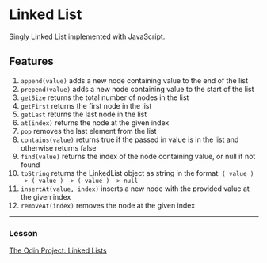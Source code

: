 # Linked List

Singly Linked List implemented with JavaScript.

## Features

1. `append(value)` adds a new node containing value to the end of the list
2. `prepend(value)` adds a new node containing value to the start of the list
3. `getSize` returns the total number of nodes in the list
4. `getFirst` returns the first node in the list
5. `getLast` returns the last node in the list
6. `at(index)` returns the node at the given index
7. `pop` removes the last element from the list
8. `contains(value)` returns true if the passed in value is in the list and otherwise returns false
9. `find(value)` returns the index of the node containing value, or null if not found
10. `toString` returns the LinkedList object as string in the format: `( value ) -> ( value ) -> ( value ) -> null`
11. `insertAt(value, index)` inserts a new node with the provided value at the given index
12. `removeAt(index)` removes the node at the given index

---

### Lesson

[The Odin Project: Linked Lists](https://www.theodinproject.com/lessons/javascript-linked-lists)
